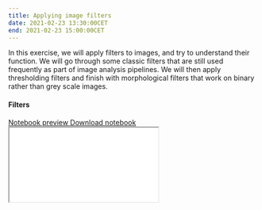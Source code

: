 ```yaml
---
title: Applying image filters
date: 2021-02-23 13:30:00CET
end: 2021-02-23 15:00:00CET
---
```

In this exercise, we will apply filters to images, and try to understand their function. We will go through some classic filters that are still used frequently as part of image analysis pipelines. We will then apply thresholding filters and finish with morphological filters that work on binary rather than grey scale images.

#### Filters

<a class="btn btn-primary" role="button" data-toggle="collapse" href="#image_filters" aria-expanded="false" aria-controls="notebook_rendered">
  Notebook preview
</a>
<a class="btn btn-primary" role="button" href="https://github.com/IES-HelmholtzZentrumMunchen/single-cell-analysis-course-2021/raw/master/notebooks/02_image_filters.ipynb">
  Download notebook
</a>

<div class="collapse" id="image_filters">
  <div class="embed-responsive embed-responsive-4by3">
    <iframe class="embed-responsive-item" title="Jupyter notebook" src="{{'/notebooks/02_image_filters.html' | prepend: site.url }}">
  </div>
</div>

#### Morphological filters

<a class="btn btn-primary" role="button" data-toggle="collapse" href="#morph_filters" aria-expanded="false" aria-controls="notebook_rendered">
  Notebook preview
</a>
<a class="btn btn-primary" role="button" href="https://github.com/IES-HelmholtzZentrumMunchen/single-cell-analysis-course-2021/raw/master/notebooks/03_morphological_filters.ipynb">
  Download notebook
</a>

<div class="collapse" id="morph_filters">
  <div class="embed-responsive embed-responsive-4by3">
    <iframe class="embed-responsive-item" title="Jupyter notebook" src="{{'/notebooks/03_morphological_filters.html' | prepend: site.url }}">
  </div>
</div>

